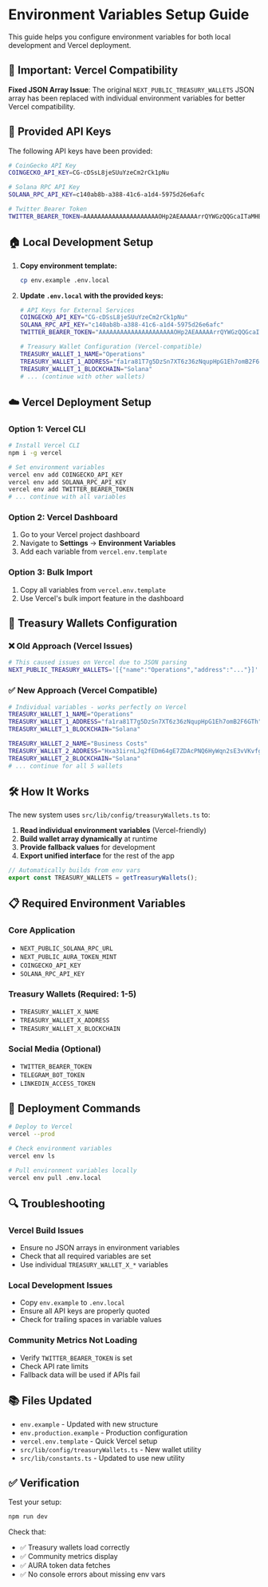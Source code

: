 # Environment Variables Setup Guide

This guide helps you configure environment variables for both local development and Vercel deployment.

## 🚨 Important: Vercel Compatibility

**Fixed JSON Array Issue**: The original `NEXT_PUBLIC_TREASURY_WALLETS` JSON array has been replaced with individual environment variables for better Vercel compatibility.

## 📝 Provided API Keys

The following API keys have been provided:

```bash
# CoinGecko API Key
COINGECKO_API_KEY=CG-cDSsL8jeSUuYzeCm2rCk1pNu

# Solana RPC API Key  
SOLANA_RPC_API_KEY=c140ab8b-a388-41c6-a1d4-5975d26e6afc

# Twitter Bearer Token
TWITTER_BEARER_TOKEN=AAAAAAAAAAAAAAAAAAAAAOHp2AEAAAAArrQYWGzQQGcaITaMHBkxqfWkWqk%3DZrpnOoLnu2pKfCHX0kgxnSgFhbtnxLmOtxX7p4TxaPG7mT5rti
```

## 🏠 Local Development Setup

1. **Copy environment template:**
   ```bash
   cp env.example .env.local
   ```

2. **Update `.env.local` with the provided keys:**
   ```bash
   # API Keys for External Services
   COINGECKO_API_KEY="CG-cDSsL8jeSUuYzeCm2rCk1pNu"
   SOLANA_RPC_API_KEY="c140ab8b-a388-41c6-a1d4-5975d26e6afc"
   TWITTER_BEARER_TOKEN="AAAAAAAAAAAAAAAAAAAAAOHp2AEAAAAArrQYWGzQQGcaITaMHBkxqfWkWqk%3DZrpnOoLnu2pKfCHX0kgxnSgFhbtnxLmOtxX7p4TxaPG7mT5rti"
   
   # Treasury Wallet Configuration (Vercel-compatible)
   TREASURY_WALLET_1_NAME="Operations"
   TREASURY_WALLET_1_ADDRESS="fa1ra81T7g5DzSn7XT6z36zNqupHpG1Eh7omB2F6GTh"
   TREASURY_WALLET_1_BLOCKCHAIN="Solana"
   # ... (continue with other wallets)
   ```

## ☁️ Vercel Deployment Setup

### Option 1: Vercel CLI
```bash
# Install Vercel CLI
npm i -g vercel

# Set environment variables
vercel env add COINGECKO_API_KEY
vercel env add SOLANA_RPC_API_KEY
vercel env add TWITTER_BEARER_TOKEN
# ... continue with all variables
```

### Option 2: Vercel Dashboard
1. Go to your Vercel project dashboard
2. Navigate to **Settings** → **Environment Variables**
3. Add each variable from `vercel.env.template`

### Option 3: Bulk Import
1. Copy all variables from `vercel.env.template`
2. Use Vercel's bulk import feature in the dashboard

## 🔧 Treasury Wallets Configuration

### ❌ Old Approach (Vercel Issues)
```bash
# This caused issues on Vercel due to JSON parsing
NEXT_PUBLIC_TREASURY_WALLETS='[{"name":"Operations","address":"..."}]'
```

### ✅ New Approach (Vercel Compatible)
```bash
# Individual variables - works perfectly on Vercel
TREASURY_WALLET_1_NAME="Operations"
TREASURY_WALLET_1_ADDRESS="fa1ra81T7g5DzSn7XT6z36zNqupHpG1Eh7omB2F6GTh"
TREASURY_WALLET_1_BLOCKCHAIN="Solana"

TREASURY_WALLET_2_NAME="Business Costs"
TREASURY_WALLET_2_ADDRESS="Hxa31irnLJq2fEDm64gE7ZDAcPNQ6HyWqn2sE3vVKvfg"
TREASURY_WALLET_2_BLOCKCHAIN="Solana"
# ... continue for all 5 wallets
```

## 🛠️ How It Works

The new system uses `src/lib/config/treasuryWallets.ts` to:

1. **Read individual environment variables** (Vercel-friendly)
2. **Build wallet array dynamically** at runtime
3. **Provide fallback values** for development
4. **Export unified interface** for the rest of the app

```typescript
// Automatically builds from env vars
export const TREASURY_WALLETS = getTreasuryWallets();
```

## 📋 Required Environment Variables

### Core Application
- `NEXT_PUBLIC_SOLANA_RPC_URL`
- `NEXT_PUBLIC_AURA_TOKEN_MINT`
- `COINGECKO_API_KEY`
- `SOLANA_RPC_API_KEY`

### Treasury Wallets (Required: 1-5)
- `TREASURY_WALLET_X_NAME`
- `TREASURY_WALLET_X_ADDRESS` 
- `TREASURY_WALLET_X_BLOCKCHAIN`

### Social Media (Optional)
- `TWITTER_BEARER_TOKEN`
- `TELEGRAM_BOT_TOKEN`
- `LINKEDIN_ACCESS_TOKEN`

## 🚀 Deployment Commands

```bash
# Deploy to Vercel
vercel --prod

# Check environment variables
vercel env ls

# Pull environment variables locally
vercel env pull .env.local
```

## 🔍 Troubleshooting

### Vercel Build Issues
- Ensure no JSON arrays in environment variables
- Check that all required variables are set
- Use individual `TREASURY_WALLET_X_*` variables

### Local Development Issues
- Copy `env.example` to `.env.local`
- Ensure all API keys are properly quoted
- Check for trailing spaces in variable values

### Community Metrics Not Loading
- Verify `TWITTER_BEARER_TOKEN` is set
- Check API rate limits
- Fallback data will be used if APIs fail

## 📚 Files Updated

- `env.example` - Updated with new structure
- `env.production.example` - Production configuration
- `vercel.env.template` - Quick Vercel setup
- `src/lib/config/treasuryWallets.ts` - New wallet utility
- `src/lib/constants.ts` - Updated to use new utility

## ✅ Verification

Test your setup:
```bash
npm run dev
```

Check that:
- ✅ Treasury wallets load correctly
- ✅ Community metrics display
- ✅ AURA token data fetches
- ✅ No console errors about missing env vars 
